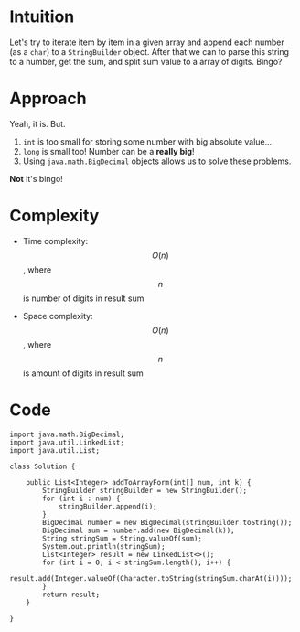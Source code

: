 # Intuition
Let's try to iterate item by item in a given array and append each number (as a ```char```) to a ```StringBuilder``` object. After that we can to parse this string to a number, get the sum, and split sum value to a array of digits. Bingo?

# Approach

Yeah, it is. But.
1. ```int``` is too small for storing some number with big absolute value...
2. ```long``` is small too! Number can be a **really big**!
3. Using ```java.math.BigDecimal``` objects allows us to solve these problems.

**Not** it's bingo!

# Complexity
- Time complexity:
  $$O(n)$$, where $$n$$ is number of digits in result sum

- Space complexity:
  $$O(n)$$, where $$n$$ is amount of digits in result sum

# Code
```
import java.math.BigDecimal;
import java.util.LinkedList;
import java.util.List;

class Solution {

    public List<Integer> addToArrayForm(int[] num, int k) {
        StringBuilder stringBuilder = new StringBuilder();
        for (int i : num) {
            stringBuilder.append(i);
        }
        BigDecimal number = new BigDecimal(stringBuilder.toString());
        BigDecimal sum = number.add(new BigDecimal(k));
        String stringSum = String.valueOf(sum);
        System.out.println(stringSum);
        List<Integer> result = new LinkedList<>();
        for (int i = 0; i < stringSum.length(); i++) {
            result.add(Integer.valueOf(Character.toString(stringSum.charAt(i))));
        }
        return result;
    }

}
```
